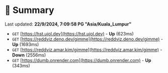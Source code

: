 # 📖 Summary
Last updated: **22/9/2024, 7:09:58 PG "Asia/Kuala_Lumpur"**

- `GET` [https://hst.ujol.dev](https://hst.ujol.dev) - **Up** (623ms)
- `GET` [https://reddviz.deno.dev/gimme](https://reddviz.deno.dev/gimme) - **Up** (1693ms)
- `GET` [https://reddviz.amar.kim/gimme](https://reddviz.amar.kim/gimme) - **Down** (2556ms)
- `GET` [https://dumb.onrender.com](https://dumb.onrender.com) - **Up** (343ms)
